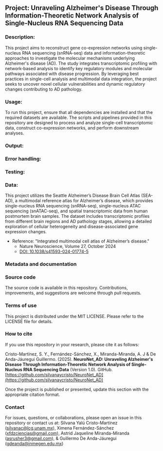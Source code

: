 ## Project: Unraveling Alzheimer's Disease Through Information-Theoretic Network Analysis of Single-Nucleus RNA Sequencing Data


### Description: 

This project aims to reconstruct gene co-expression networks using single-nucleus RNA sequencing (snRNA-seq) data and information-theoretic approaches to investigate the molecular mechanisms underlying Alzheimer's disease (AD). The study integrates transcriptomic profiling with network-based analysis to identify key regulatory modules and molecular pathways associated with disease progression. By leveraging best practices in single-cell analysis and multimodal data integration, the project seeks to uncover novel cellular vulnerabilities and dynamic regulatory changes contributing to AD pathology.


### Usage: 

To run this project, ensure that all dependencies are installed and that the required datasets are available. The scripts and pipelines provided in this repository are designed to process and analyze single-cell transcriptomic data, construct co-expression networks, and perform downstream analyses.


### Output: 

### Error handling: 

### Testing: 


### Data: 

This project utilizes the Seattle Alzheimer’s Disease Brain Cell Atlas (SEA-AD), a multimodal reference atlas for Alzheimer’s disease, which provides single-nucleus RNA sequencing (snRNA-seq), single-nucleus ATAC sequencing (snATAC-seq), and spatial transcriptomic data from human postmortem brain samples. The dataset includes transcriptomic profiles from different brain regions and AD pathology stages, allowing a detailed exploration of cellular heterogeneity and disease-associated gene expression changes.

  - Reference: "Integrated multimodal cell atlas of Alzheimer’s disease." 
    - Nature Neuroscience, Volume 27, October 2024
    - [DOI: 10.1038/s41593-024-01774-5](https://doi.org/10.1038/s41593-024-01774-5)
    

### Metadata and documentation 

### Source code

The source code is available in this repository. Contributions, improvements, and suggestions are welcome through pull requests. 


### Terms of use

This project is distributed under the MIT LICENSE. Please refer to the LICENSE file for details.


### How to cite

If you use this repository in your research, please cite it as follows:

Cristo-Martínez, S. Y., Fernández-Sánchez, X., Miranda-Miranda, A. J & De Anda-Jáuregui Guillermo. (2025). **NeuroNet_AD: Unraveling Alzheimer's Disease Through Information-Theoretic Network Analysis of Single-Nucleus RNA Sequencing Data** (Version 1.0). GitHub. [https://github.com/silvanaycristo/NeuroNet_AD](https://github.com/silvanaycristo/NeuroNet_AD)

Once the project is published or presented, update this section with the appropriate citation format.


### Contact

For issues, questions, or collaborations, please open an issue in this repository or contact us at: Silvana Yalú Cristo-Martínez (silvanac@lcg.unam.mx), Ximena Fernández-Sánchez (xfdzciencias@gmail.com), Astrid Jaqueline Miranda-Miranda (asrusher3@gmail.com), & Guillermo De Anda-Jáuregui (gdeanda@inmegen.edu.mx)




